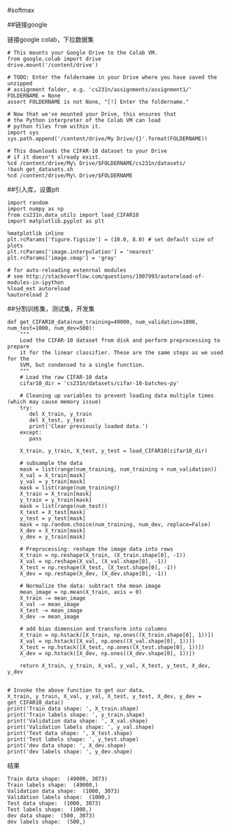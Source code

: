 #softmax



##链接google

链接google colab，下拉数据集

	# This mounts your Google Drive to the Colab VM.
	from google.colab import drive
	drive.mount('/content/drive')
	
	# TODO: Enter the foldername in your Drive where you have saved the unzipped
	# assignment folder, e.g. 'cs231n/assignments/assignment1/'
	FOLDERNAME = None
	assert FOLDERNAME is not None, "[!] Enter the foldername."
	
	# Now that we've mounted your Drive, this ensures that
	# the Python interpreter of the Colab VM can load
	# python files from within it.
	import sys
	sys.path.append('/content/drive/My Drive/{}'.format(FOLDERNAME))
	
	# This downloads the CIFAR-10 dataset to your Drive
	# if it doesn't already exist.
	%cd /content/drive/My\ Drive/$FOLDERNAME/cs231n/datasets/
	!bash get_datasets.sh
	%cd /content/drive/My\ Drive/$FOLDERNAME

##引入库，设置plt

	import random
	import numpy as np
	from cs231n.data_utils import load_CIFAR10
	import matplotlib.pyplot as plt
	
	%matplotlib inline
	plt.rcParams['figure.figsize'] = (10.0, 8.0) # set default size of plots
	plt.rcParams['image.interpolation'] = 'nearest'
	plt.rcParams['image.cmap'] = 'gray'
	
	# for auto-reloading extenrnal modules
	# see http://stackoverflow.com/questions/1907993/autoreload-of-modules-in-ipython
	%load_ext autoreload
	%autoreload 2

##分割训练集，测试集，开发集

	def get_CIFAR10_data(num_training=49000, num_validation=1000, num_test=1000, num_dev=500):
	    """
	    Load the CIFAR-10 dataset from disk and perform preprocessing to prepare
	    it for the linear classifier. These are the same steps as we used for the
	    SVM, but condensed to a single function.  
	    """
	    # Load the raw CIFAR-10 data
	    cifar10_dir = 'cs231n/datasets/cifar-10-batches-py'
	    
	    # Cleaning up variables to prevent loading data multiple times (which may cause memory issue)
	    try:
	       del X_train, y_train
	       del X_test, y_test
	       print('Clear previously loaded data.')
	    except:
	       pass
	
	    X_train, y_train, X_test, y_test = load_CIFAR10(cifar10_dir)
	    
	    # subsample the data
	    mask = list(range(num_training, num_training + num_validation))
	    X_val = X_train[mask]
	    y_val = y_train[mask]
	    mask = list(range(num_training))
	    X_train = X_train[mask]
	    y_train = y_train[mask]
	    mask = list(range(num_test))
	    X_test = X_test[mask]
	    y_test = y_test[mask]
	    mask = np.random.choice(num_training, num_dev, replace=False)
	    X_dev = X_train[mask]
	    y_dev = y_train[mask]
	    
	    # Preprocessing: reshape the image data into rows
	    X_train = np.reshape(X_train, (X_train.shape[0], -1))
	    X_val = np.reshape(X_val, (X_val.shape[0], -1))
	    X_test = np.reshape(X_test, (X_test.shape[0], -1))
	    X_dev = np.reshape(X_dev, (X_dev.shape[0], -1))
	    
	    # Normalize the data: subtract the mean image
	    mean_image = np.mean(X_train, axis = 0)
	    X_train -= mean_image
	    X_val -= mean_image
	    X_test -= mean_image
	    X_dev -= mean_image
	    
	    # add bias dimension and transform into columns
	    X_train = np.hstack([X_train, np.ones((X_train.shape[0], 1))])
	    X_val = np.hstack([X_val, np.ones((X_val.shape[0], 1))])
	    X_test = np.hstack([X_test, np.ones((X_test.shape[0], 1))])
	    X_dev = np.hstack([X_dev, np.ones((X_dev.shape[0], 1))])
	    
	    return X_train, y_train, X_val, y_val, X_test, y_test, X_dev, y_dev
	
	
	# Invoke the above function to get our data.
	X_train, y_train, X_val, y_val, X_test, y_test, X_dev, y_dev = get_CIFAR10_data()
	print('Train data shape: ', X_train.shape)
	print('Train labels shape: ', y_train.shape)
	print('Validation data shape: ', X_val.shape)
	print('Validation labels shape: ', y_val.shape)
	print('Test data shape: ', X_test.shape)
	print('Test labels shape: ', y_test.shape)
	print('dev data shape: ', X_dev.shape)
	print('dev labels shape: ', y_dev.shape)

结果
	
	Train data shape:  (49000, 3073)
	Train labels shape:  (49000,)
	Validation data shape:  (1000, 3073)
	Validation labels shape:  (1000,)
	Test data shape:  (1000, 3073)
	Test labels shape:  (1000,)
	dev data shape:  (500, 3073)
	dev labels shape:  (500,)